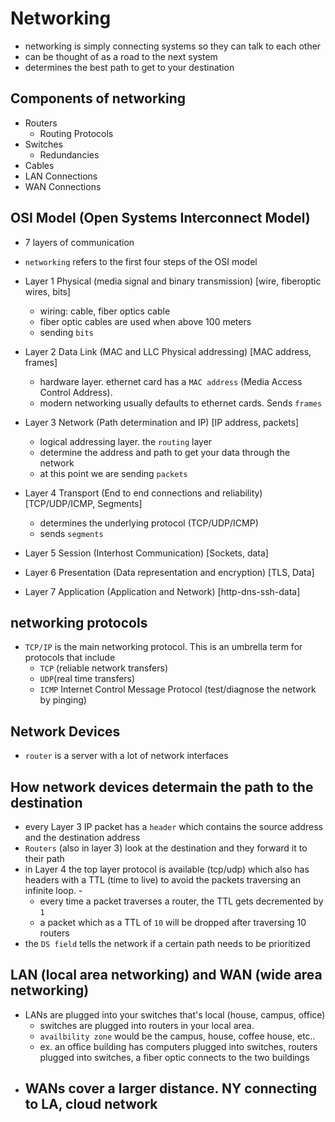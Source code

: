 # Networking

- networking is simply connecting systems so they can talk to each other
- can be thought of as a road to the next system
- determines the best path to get to your destination

## Components of networking

- Routers
  - Routing Protocols
- Switches
  - Redundancies
- Cables
- LAN Connections
- WAN Connections

## OSI Model (Open Systems Interconnect Model)

- 7 layers of communication
- `networking` refers to the first four steps of the OSI model

- Layer 1 Physical (media signal and binary transmission) [wire, fiberoptic wires, bits]
  - wiring: cable, fiber optics cable
  - fiber optic cables are used when above 100 meters
  - sending `bits`
- Layer 2 Data Link (MAC and LLC Physical addressing) [MAC address, frames]
  - hardware layer. ethernet card has a `MAC address` (Media Access Control Address).
  - modern networking usually defaults to ethernet cards. Sends `frames`
- Layer 3 Network (Path determination and IP) [IP address, packets]
  - logical addressing layer. the `routing` layer
  - determine the address and path to get your data through the network
  - at this point we are sending `packets`
- Layer 4 Transport (End to end connections and reliability) [TCP/UDP/ICMP, Segments]
  - determines the underlying protocol (TCP/UDP/ICMP)
  - sends `segments`
- Layer 5 Session (Interhost Communication) [Sockets, data]
- Layer 6 Presentation (Data representation and encryption) [TLS, Data]
- Layer 7 Application (Application and Network) [http-dns-ssh-data]

## networking protocols

- `TCP/IP` is the main networking protocol. This is an umbrella term for
  protocols that include
  - `TCP` (reliable network transfers)
  - `UDP`(real time transfers)
  - `ICMP` Internet Control Message Protocol (test/diagnose the network by pinging)

## Network Devices

- `router` is a server with a lot of network interfaces

## How network devices determain the path to the destination

- every Layer 3 IP packet has a `header` which contains the source address
  and the destination address
- `Routers` (also in layer 3) look at the destination and they forward it
  to their path
- in Layer 4 the top layer protocol is available (tcp/udp) which also has headers
  with a TTL (time to live) to avoid the packets traversing an infinite loop. -
  - every time a packet traverses a router, the TTL gets decremented by `1`
  - a packet which as a TTL of `10` will be dropped after traversing 10 routers
- the `DS field` tells the network if a certain path needs to be prioritized

## LAN (local area networking) and WAN (wide area networking)

- LANs are plugged into your switches that's local (house, campus, office)
  - switches are plugged into routers in your local area.
  - `availbility zone` would be the campus, house, coffee house, etc..
  - ex. an office building has computers plugged into switches, routers plugged
    into switches, a fiber optic connects to the two buildings
- ## WANs cover a larger distance. NY connecting to LA, cloud network
